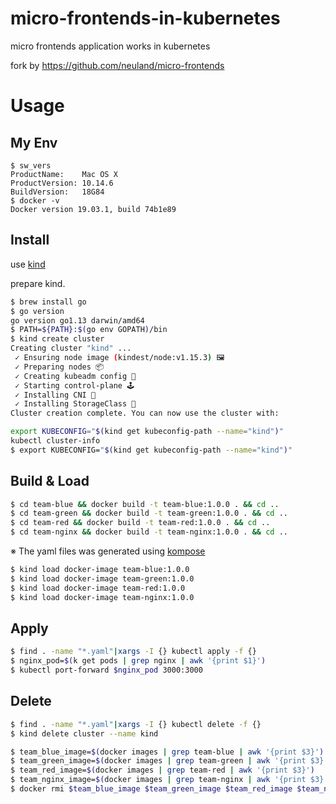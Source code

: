 # micro-frontends-in-kubernetes
micro frontends application works in kubernetes

fork by https://github.com/neuland/micro-frontends

# Usage
## My Env
```
$ sw_vers
ProductName:	Mac OS X
ProductVersion:	10.14.6
BuildVersion:	18G84
$ docker -v
Docker version 19.03.1, build 74b1e89
```

## Install
use [kind](https://github.com/kubernetes-sigs/kind)

prepare kind.
```bash
$ brew install go
$ go version
go version go1.13 darwin/amd64
$ PATH=${PATH}:$(go env GOPATH)/bin
$ kind create cluster
Creating cluster "kind" ...
 ✓ Ensuring node image (kindest/node:v1.15.3) 🖼
 ✓ Preparing nodes 📦
 ✓ Creating kubeadm config 📜
 ✓ Starting control-plane 🕹️
 ✓ Installing CNI 🔌
 ✓ Installing StorageClass 💾
Cluster creation complete. You can now use the cluster with:

export KUBECONFIG="$(kind get kubeconfig-path --name="kind")"
kubectl cluster-info
$ export KUBECONFIG="$(kind get kubeconfig-path --name="kind")"
```

## Build & Load
```bash
$ cd team-blue && docker build -t team-blue:1.0.0 . && cd ..
$ cd team-green && docker build -t team-green:1.0.0 . && cd ..
$ cd team-red && docker build -t team-red:1.0.0 . && cd ..
$ cd team-nginx && docker build -t team-nginx:1.0.0 . && cd ..
```

※ The yaml files was generated using [kompose](https://github.com/kubernetes/kompose)

```bash
$ kind load docker-image team-blue:1.0.0
$ kind load docker-image team-green:1.0.0
$ kind load docker-image team-red:1.0.0
$ kind load docker-image team-nginx:1.0.0
```

## Apply
```bash
$ find . -name "*.yaml"|xargs -I {} kubectl apply -f {}
$ nginx_pod=$(k get pods | grep nginx | awk '{print $1}')
$ kubectl port-forward $nginx_pod 3000:3000
```

## Delete
```bash
$ find . -name "*.yaml"|xargs -I {} kubectl delete -f {}
$ kind delete cluster --name kind
```

```bash
$ team_blue_image=$(docker images | grep team-blue | awk '{print $3}')
$ team_green_image=$(docker images | grep team-green | awk '{print $3}')
$ team_red_image=$(docker images | grep team-red | awk '{print $3}')
$ team_nginx_image=$(docker images | grep team-nginx | awk '{print $3}')
$ docker rmi $team_blue_image $team_green_image $team_red_image $team_nginx_image
```

